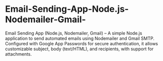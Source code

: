 # Email-Sending-App-Node.js-Nodemailer-Gmail-
Email Sending App (Node.js, Nodemailer, Gmail) – A simple Node.js application to send automated emails using Nodemailer and Gmail SMTP. Configured with Google App Passwords for secure authentication, it allows customizable subject, body (text/HTML), and recipients, with support for attachments.
